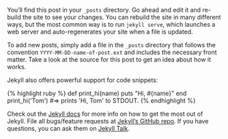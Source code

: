 You’ll find this post in your `_posts` directory. Go ahead and edit it
and re-build the site to see your changes. You can rebuild the site in
many different ways, but the most common way is to run `jekyll serve`,
which launches a web server and auto-regenerates your site when a file
is updated.

To add new posts, simply add a file in the `_posts` directory that
follows the convention `YYYY-MM-DD-name-of-post.ext` and includes the
necessary front matter. Take a look at the source for this post to get
an idea about how it works.

Jekyll also offers powerful support for code snippets:

{% highlight ruby %} def print\_hi(name) puts "Hi, \#{name}" end
print\_hi('Tom') \#=&gt; prints 'Hi, Tom' to STDOUT. {% endhighlight %}

Check out the [Jekyll docs] for more info on how to get the most out of
Jekyll. File all bugs/feature requests at [Jekyll’s GitHub repo]. If you
have questions, you can ask them on [Jekyll Talk].

  [Jekyll docs]: https://jekyllrb.com/docs/home
  [Jekyll’s GitHub repo]: https://github.com/jekyll/jekyll
  [Jekyll Talk]: https://talk.jekyllrb.com/
